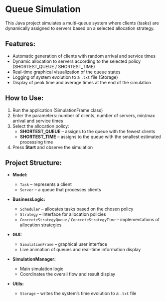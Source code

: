 # Queue Simulation

This Java project simulates a multi-queue system where clients (tasks) are dynamically assigned to servers based on a selected allocation strategy.

## Features:
- Automatic generation of clients with random arrival and service times  
- Dynamic allocation to servers according to the selected policy (SHORTEST_QUEUE / SHORTEST_TIME)  
- Real-time graphical visualization of the queue states  
- Logging of system evolution to a `.txt` file (Storage)  
- Display of peak time and average times at the end of the simulation  

## How to Use:
1. Run the application (SimulationFrame class)  
2. Enter the parameters: number of clients, number of servers, min/max arrival and service times  
3. Select the allocation policy:
   - **SHORTEST_QUEUE** – assigns to the queue with the fewest clients  
   - **SHORTEST_TIME** – assigns to the queue with the smallest estimated processing time  
4. Press **Start** and observe the simulation  

## Project Structure:
- **Model:**
  - `Task` – represents a client  
  - `Server` – a queue that processes clients  

- **BusinessLogic:**
  - `Scheduler` – allocates tasks based on the chosen policy  
  - `Strategy` – interface for allocation policies  
  - `ConcreteStrategyQueue` / `ConcreteStrategyTime` – implementations of allocation strategies  

- **GUI:**
  - `SimulationFrame` – graphical user interface  
  - Live animation of queues and real-time information display  

- **SimulationManager:**
  - Main simulation logic  
  - Coordinates the overall flow and result display  

- **Utils:**
  - `Storage` – writes the system’s time evolution to a `.txt` file  
